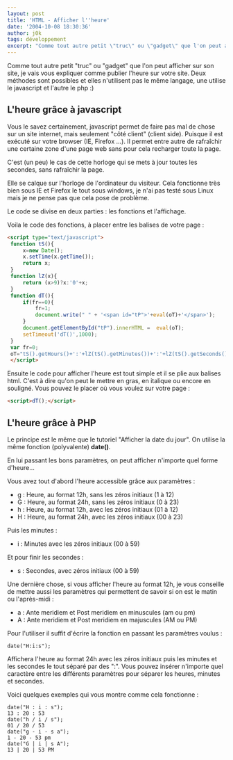```yaml
---
layout: post
title: 'HTML - Afficher l''heure'
date: '2004-10-08 18:30:36'
author: j0k
tags: développement
excerpt: "Comme tout autre petit \"truc\" ou \"gadget\" que l'on peut afficher sur son site, je vais vous expliquer comme publier l'heure sur votre site.  \nDeux méthodes sont possibles et elles n'utilisent pas le même langage, une utilise le javascript et l'autre le php :)"
---
```


Comme tout autre petit "truc" ou "gadget" que l'on peut afficher sur son site, je vais vous expliquer comme publier l'heure sur votre site.
Deux méthodes sont possibles et elles n'utilisent pas le même langage, une utilise le javascript et l'autre le php :)

## **L'heure grâce à javascript**

 Vous le savez certainement, javascript permet de faire pas mal de chose sur un site internet, mais seulement "côté client" (client side). Puisque il est exécuté sur votre browser (IE, Firefox ...). Il permet entre autre de rafraîchir une certaine zone d'une page web sans pour cela recharger toute la page.

 C'est (un peu) le cas de cette horloge qui se mets à jour toutes les secondes, sans rafraîchir la page.

  Elle se calque sur l'horloge de l'ordinateur du visiteur. Cela fonctionne très bien sous IE et Firefox le tout sous windows, je n'ai pas testé sous Linux mais je ne pense pas que cela pose de problème.

  Le code se divise en deux parties : les fonctions et l'affichage.

 Voila le code des fonctions, à placer entre les balises <head> </head> de votre page :

```html
<script type="text/javascript">
 function tS(){
     x=new Date();
     x.setTime(x.getTime());
     return x;
 }
 function lZ(x){
     return (x>9)?x:'0'+x;
 }
 function dT(){
     if(fr==0){
         fr=1;
         document.write(" " + '<span id="tP">'+eval(oT)+'</span>');
     }
     document.getElementById("tP").innerHTML =  eval(oT);
     setTimeout('dT()',1000);
 }
 var fr=0;
 oT="tS().getHours()+':'+lZ(tS().getMinutes())+':'+lZ(tS().getSeconds())";
 </script>
 ```

 Ensuite le code pour afficher l'heure est tout simple et il se plie aux balises html. C'est à dire qu'on peut le mettre en gras, en italique ou encore en souligné. Vous pouvez le placer où vous voulez sur votre page :

```html
<script>dT();</script>
```

## **L'heure grâce à PHP**

 Le principe est le même que le tutoriel "Afficher la date du jour". On utilise la même fonction (polyvalente) **date()**.

 En lui passant les bons paramètres, on peut afficher n'importe quel forme d'heure...

  Vous avez tout d'abord l'heure accessible grâce aux paramètres :

 - g : Heure, au format 12h, sans les zéros initiaux (1 à 12)
 - G : Heure, au format 24h, sans les zéros initiaux (0 à 23)
 - h : Heure, au format 12h, avec les zéros initiaux (01 à 12)
 - H : Heure, au format 24h, avec les zéros initiaux (00 à 23)

Puis les minutes :

 - i : Minutes avec les zéros initiaux (00 à 59)

Et pour finir les secondes :

 - s : Secondes, avec zéros initiaux (00 à 59)

Une dernière chose, si vous afficher l'heure au format 12h, je vous conseille de mettre aussi les paramètres qui permettent de savoir si on est le matin ou l'après-midi :

 - a : Ante meridiem et Post meridiem en minuscules (am ou pm)
 - A : Ante meridiem et Post meridiem en majuscules (AM ou PM)

Pour l'utiliser il suffit d'écrire la fonction en passant les paramètres voulus :

`date("H:i:s");`

 Affichera l'heure au format 24h avec les zéros initiaux puis les minutes et les secondes le tout séparé par des ":". Vous pouvez insérer n'importe quel caractère entre les différents paramètres pour séparer les heures, minutes et secondes.

 Voici quelques exemples qui vous montre comme cela fonctionne :

    date("H : i : s");
    13 : 20 : 53
    date("h / i / s");
    01 / 20 / 53
    date("g - i - s a");
    1 - 20 - 53 pm
    date("G | i | s A");
    13 | 20 | 53 PM
